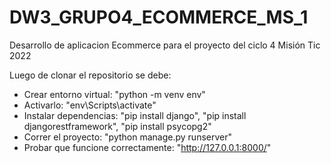 # DW3_GRUPO4_ECOMMERCE_MS_1
Desarrollo de aplicacion Ecommerce para el proyecto del ciclo 4 Misión Tic 2022

Luego de clonar el repositorio se debe:
- Crear entorno virtual: "python -m venv env"
- Activarlo: "env\Scripts\activate"
- Instalar dependencias: "pip install django", "pip install djangorestframework", "pip install psycopg2"
- Correr el proyecto: "python manage.py runserver"
- Probar que funcione correctamente: "http://127.0.0.1:8000/"
